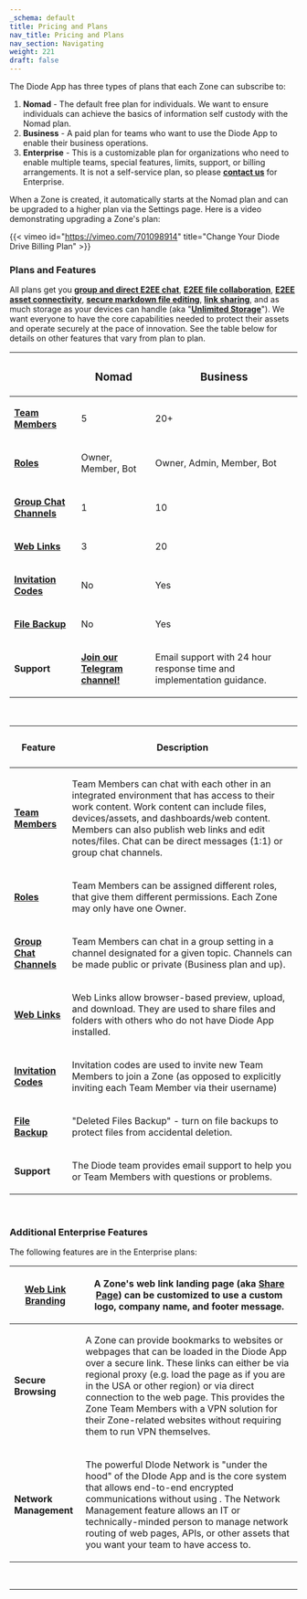 ```yaml
---
_schema: default
title: Pricing and Plans
nav_title: Pricing and Plans
nav_section: Navigating
weight: 221
draft: false
---
```

The Diode App has three types of plans that each Zone can subscribe to:

1. **Nomad** - The default free plan for individuals. We want to ensure individuals can achieve the basics of information self custody with the Nomad plan.
2. **Business** - A paid plan for teams who want to use the Diode App to enable their business operations.
3. **Enterprise** - This is a customizable plan for organizations who need to enable multiple teams, special features, limits, support, or billing arrangements. It is not a self-service plan, so please <a href="https://contactdiode.paperform.co/" target="_blank" rel="noopener"><strong>contact us</strong></a> for Enterprise.

When a Zone is created, it automatically starts at the Nomad plan and can be upgraded to a higher plan via the Settings page. Here is a video demonstrating upgrading a Zone's plan:

{{< vimeo id="https://vimeo.com/701098914" title="Change Your Diode Drive Billing Plan" >}}

### **Plans and Features**

All plans get you <a href="https://app.docs.diode.io/docs/navigating/chat-with-other-team-members/" target="_blank" rel="noopener"><strong>group and direct E2EE chat</strong></a>, <a href="https://app.docs.diode.io/docs/navigating/add-a-team-member-or-additional-device/" target="_blank" rel="noopener"><strong>E2EE file collaboration</strong></a>, <a href="https://support.diode.io/article/ub9xrruimv" target="_blank" rel="noopener"><strong>E2EE asset connectivity</strong></a>, <a href="https://app.docs.diode.io/docs/navigating/file-editors/" target="_blank" rel="noopener"><strong>secure markdown file editing</strong></a>, <a href="https://app.docs.diode.io/docs/navigating/share-a-file-or-folder-via-web-browser/" target="_blank" rel="noopener"><strong>link sharing</strong></a>, and as much storage as your devices can handle (aka "<a href="https://support.diode.io/article/vr156n18cf" target="_blank" rel="noopener"><strong>Unlimited Storage</strong></a>"). We want everyone to have the core capabilities needed to protect their assets and operate securely at the pace of innovation. See the table below for details on other features that vary from plan to plan.

<table><thead><tr><th><p></p></th><th><h3><strong>Nomad</strong></h3></th><th><h3><strong>Business</strong></h3></th></tr></thead><tbody><tr><td><p><a href="https://app.docs.diode.io/docs/navigating/add-a-team-member-or-additional-device/" target="_blank" rel="noopener"><strong>Team Members</strong></a></p></td><td><p>5</p></td><td><p>20+</p></td></tr><tr><td><p><a href="https://app.docs.diode.io/docs/navigating/manage-team-member-roles/"><strong>Roles</strong></a></p></td><td><p>Owner, Member, Bot</p></td><td><p>Owner, Admin, Member, Bot</p></td></tr><tr><td><p><a href="https://app.docs.diode.io/docs/navigating/create-a-group-chat/" target="_blank" rel="noopener"><strong>Group Chat Channels</strong></a></p></td><td><p>1</p></td><td><p>10</p></td></tr><tr><td><p><a href="https://app.docs.diode.io/docs/navigating/share-a-file-or-folder-via-web-browser/" target="_blank" rel="noopener"><strong>Web Links</strong></a></p></td><td><p>3</p></td><td><p>20</p></td></tr><tr><td><p><a href="https://app.docs.diode.io/docs/navigating/invite-codes/" target="_blank" rel="noopener"><strong>Invitation Codes</strong></a></p></td><td><p>No</p></td><td><p>Yes</p></td></tr><tr><td><p><a href="https://app.docs.diode.io/docs/navigating/backup-your-confidential-files/" target="_blank" rel="noopener"><strong>File Backup</strong></a></p></td><td><p>No</p></td><td><p>Yes</p></td></tr><tr><td><p><strong>Support</strong></p></td><td><p><a href="https://t.me/diode_chain" target="_blank" rel="noopener"><strong>Join our Telegram channel!</strong></a></p></td><td><p>Email support with 24 hour response time and implementation guidance.</p></td></tr></tbody></table>

&nbsp;

<table><thead><tr><th><h4><strong>Feature</strong></h4></th><th><h4><strong>Description</strong></h4></th></tr></thead><tbody><tr><td><p><a href="https://app.docs.diode.io/docs/navigating/add-a-team-member-or-additional-device/" target="_blank" rel="noopener"><strong>Team Members</strong></a></p></td><td><p>Team Members can chat with each other in an integrated environment that has access to their work content. Work content can include files, devices/assets, and dashboards/web content. Members can also publish web links and edit notes/files. Chat can be direct messages (1:1) or group chat channels.</p></td></tr><tr><td><p><a href="https://app.docs.diode.io/docs/navigating/manage-team-member-roles/"><strong>Roles</strong></a></p></td><td><p>Team Members can be assigned different roles, that give them different permissions. Each Zone may only have one Owner.</p></td></tr><tr><td><p><a href="https://app.docs.diode.io/docs/navigating/create-a-group-chat/" target="_blank" rel="noopener"><strong>Group Chat Channels</strong></a></p></td><td><p>Team Members can chat in a group setting in a channel designated for a given topic. Channels can be made public or private (Business plan and up).</p></td></tr><tr><td><p><a href="https://app.docs.diode.io/docs/navigating/share-a-file-or-folder-via-web-browser/" target="_blank" rel="noopener"><strong>Web Links</strong></a></p></td><td><p>Web Links allow browser-based preview, upload, and download. They are used to share files and folders with others who do not have Diode App installed.</p></td></tr><tr><td><p><a href="https://app.docs.diode.io/docs/navigating/invite-codes/" target="_blank" rel="noopener"><strong>Invitation Codes</strong></a></p></td><td><p>Invitation codes are used to invite new Team Members to join a Zone (as opposed to explicitly inviting each Team Member via their username)</p></td></tr><tr><td><p><a href="https://app.docs.diode.io/docs/navigating/backup-your-confidential-files/" target="_blank" rel="noopener"><strong>File Backup</strong></a></p></td><td><p>"Deleted Files Backup" - turn on file backups to protect files from accidental deletion.</p></td></tr><tr><td><p><strong>Support</strong></p></td><td><p>The Diode team provides email support to help you or Team Members with questions or problems.</p></td></tr></tbody></table>

&nbsp;

### **Additional Enterprise Features**

The following features are in the Enterprise plans:

<table><thead><tr><th><p><a href="https://app.docs.diode.io/docs/navigating/how-to-customize-share-page-information/" target="_blank" rel="noopener"><strong>Web Link Branding</strong></a></p></th><th><p><strong>A Zone's web link landing page (aka </strong><a href="https://support.diode.io/article/ssnzo09rzv" target="_blank" rel="noopener"><strong>Share Page</strong></a><strong>) can be customized to use a custom logo, company name, and footer message.</strong></p></th></tr></thead><tbody><tr><td><p><strong>Secure Browsing</strong></p></td><td><p>A Zone can provide bookmarks to websites or webpages that can be loaded in the Diode App over a secure link. These links can either be via regional proxy (e.g. load the page as if you are in the USA or other region) or via direct connection to the web page. This provides the Zone Team Members with a VPN solution for their Zone-related websites without requiring them to run VPN themselves.</p></td></tr><tr><td><p><strong>Network Management</strong></p></td><td><p>The powerful DIode Network is "under the hood" of the DIode App and is the core system that allows end-to-end encrypted communications without using . The Network Management feature allows an IT or technically-minded person to manage network routing of web pages, APIs, or other assets that you want your team to have access to.</p></td></tr></tbody></table>

&nbsp;

---

&nbsp;